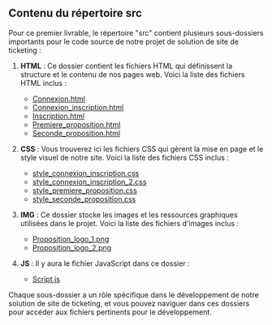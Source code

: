 ## Contenu du répertoire src

Pour ce premier livrable, le répertoire "src" contient plusieurs sous-dossiers importants pour le code source de notre projet de solution de site de ticketing :

1. **HTML** : Ce dossier contient les fichiers HTML qui définissent la structure et le contenu de nos pages web. Voici la liste des fichiers HTML inclus :

   - [Connexion.html](../Src/HTML/Connexion.html)
   - [Connexion_inscription.html](../Src/HTML/Connexion_inscription.html)
   - [Inscription.html](../Src/HTML/Inscription.html)
   - [Premiere_proposition.html](../Src/HTML/Premiere_proposition.html)
   - [Seconde_proposition.html](../Src/HTML/Seconde_proposition.html)

2. **CSS** : Vous trouverez ici les fichiers CSS qui gèrent la mise en page et le style visuel de notre site. Voici la liste des fichiers CSS inclus :

   - [style_connexion_inscription.css](../Src/CSS/style_connexion_inscription.css)
   - [style_connexion_inscription_2.css](../Src/CSS/style_connexion_inscription_2.css)
   - [style_premiere_proposition.css](../Src/CSS/style_premiere_proposition.css)
   - [style_seconde_proposition.css](../Src/CSS/style_seconde_proposition.css)

3. **IMG** : Ce dossier stocke les images et les ressources graphiques utilisées dans le projet. Voici la liste des fichiers d'images inclus :

   - [Proposition_logo_1.png](../Src/IMG/Proposition_logo_1.png)
   - [Proposition_logo_2.png](../Src/IMG/Proposition_logo_2.png)

4. **JS** : Il y aura le fichier JavaScript dans ce dossier :

   - [Script.js](../Src/JS/script.js)

Chaque sous-dossier a un rôle spécifique dans le développement de notre solution de site de ticketing, et vous pouvez naviguer dans ces dossiers pour accéder aux fichiers pertinents pour le développement.
